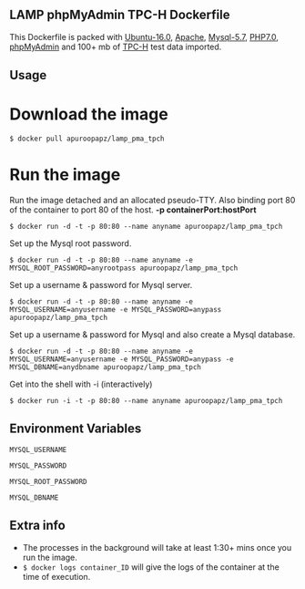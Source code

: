 ## LAMP phpMyAdmin TPC-H Dockerfile
This Dockerfile is packed with [Ubuntu-16.0](www.ubuntu.com), [Apache](www.apache.org), [Mysql-5.7](www.mysql.com), [PHP7.0](www.php.net), [phpMyAdmin](www.phpmyadmin.net) and 100+ mb of [TPC-H](http://www.tpc.org/tpch/) test data imported.

## Usage
# Download the image
`$ docker pull apuroopapz/lamp_pma_tpch`

# Run the image
Run the image detached and an allocated pseudo-TTY. Also binding port 80 of the container to port 80 of the host. **-p containerPort:hostPort**

`$ docker run -d -t -p 80:80 --name anyname apuroopapz/lamp_pma_tpch`

Set up the Mysql root password.

`$ docker run -d -t -p 80:80 --name anyname -e MYSQL_ROOT_PASSWORD=anyrootpass apuroopapz/lamp_pma_tpch`

Set up a username & password for Mysql server.

`$ docker run -d -t -p 80:80 --name anyname -e MYSQL_USERNAME=anyusername -e MYSQL_PASSWORD=anypass apuroopapz/lamp_pma_tpch`

Set up a username & password for Mysql and also create a Mysql database.

`$ docker run -d -t -p 80:80 --name anyname -e MYSQL_USERNAME=anyusername -e MYSQL_PASSWORD=anypass -e MYSQL_DBNAME=anydbname apuroopapz/lamp_pma_tpch`

Get into the shell with -i (interactively)

`$ docker run -i -t -p 80:80 --name anyname apuroopapz/lamp_pma_tpch`

## Environment Variables
`MYSQL_USERNAME`

`MYSQL_PASSWORD`

`MYSQL_ROOT_PASSWORD`

`MYSQL_DBNAME`

## Extra info
* The processes in the background will take at least 1:30+ mins once you run the image.
* `$ docker logs container_ID` will give the logs of the container at the time of execution.
